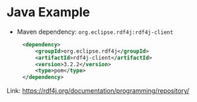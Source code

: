 # Java Example

- Maven dependency: `org.eclipse.rdf4j:rdf4j-client`
```xml
     <dependency>
         <groupId>org.eclipse.rdf4j</groupId>
         <artifactId>rdf4j-client</artifactId>
         <version>3.2.2</version>
         <type>pom</type>
     </dependency>
```

Link: https://rdf4j.org/documentation/programming/repository/
